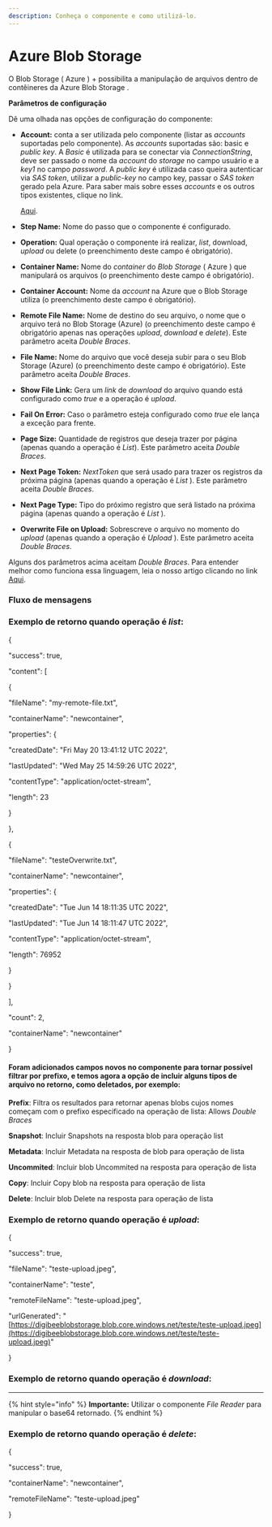```yaml
---
description: Conheça o componente e como utilizá-lo.
---
```


# Azure Blob Storage

O Blob Storage ( Azure ) + possibilita a manipulação de arquivos dentro de contêineres da Azure Blob Storage .

**Parâmetros de configuração**

Dê uma olhada nas opções de configuração do componente:

*   **Account:** conta a ser utilizada pelo componente (listar as _accounts_ suportadas pelo componente). As _accounts_ suportadas são: basic e _public key_. A _Basic_ é utilizada para se conectar via _ConnectionString_, deve ser passado o nome da _account_ do _storage_ no campo usuário e a _key1_ no campo _password_. A _public key_ é utilizada caso queira autenticar via _SAS token_, utilizar a _public-key_ no campo key, passar o _SAS token_ gerado pela Azure. Para saber mais sobre esses _accounts_ e os outros tipos existentes, clique no link.

    [Aqui](broken-reference).
* **Step Name:** Nome do passo que o componente é configurado.
* **Operation:** Qual operação o componente irá realizar, _list_, download, _upload_ ou delete (o preenchimento deste campo é obrigatório).
* **Container Name:** Nome do _container_ do _Blob Storage_ ( Azure ) que manipulará os arquivos (o preenchimento deste campo é obrigatório).
* **Container Account:** Nome da _account_ na Azure que o Blob Storage utiliza (o preenchimento deste campo é obrigatório).
* **Remote File Name:** Nome de destino do seu arquivo, o nome que o arquivo terá no Blob Storage (Azure) (o preenchimento deste campo é obrigatório apenas nas operações _upload_, _download_ e _delete_). Este parâmetro aceita _Double Braces_.
* **File Name:** Nome do arquivo que você deseja subir para o seu Blob Storage (Azure) (o preenchimento deste campo é obrigatório). Este parâmetro aceita _Double Braces_.
* **Show File Link:** Gera um _link_ de _download_ do arquivo quando está configurado como _true_ e a operação é _upload_.
* **Fail On Error:** Caso o parâmetro esteja configurado como _true_ ele lança a exceção para frente.
* **Page Size:** Quantidade de registros que deseja trazer por página (apenas quando a operação é _List_). Este parâmetro aceita _Double Braces_.
* **Next Page Token:** _NextToken_ que será usado para trazer os registros da próxima página (apenas quando a operação é _List_ ). Este parâmetro aceita _Double Braces_.
* **Next Page Type:** Tipo do próximo registro que será listado na próxima página (apenas quando a operação é _List_ ).
* **Overwrite File on Upload:** Sobrescreve o arquivo no momento do _upload_ (apenas quando a operação é _Upload_ ). Este parâmetro aceita _Double Braces_.

Alguns dos parâmetros acima aceitam _Double Braces_. Para entender melhor como funciona essa linguagem, leia o nosso artigo clicando no link [Aqui](broken-reference).

### **Fluxo de mensagens** <a href="#h_721d00c487" id="h_721d00c487"></a>

### Exemplo de retorno quando operação é _list_: <a href="#h_f1ad5045a4" id="h_f1ad5045a4"></a>

{

"success": true,

"content": \[

{

"fileName": "my-remote-file.txt",

"containerName": "newcontainer",

"properties": {

"createdDate": "Fri May 20 13:41:12 UTC 2022",

"lastUpdated": "Wed May 25 14:59:26 UTC 2022",

"contentType": "application/octet-stream",

"length": 23

}

},

{

"fileName": "testeOverwrite.txt",

"containerName": "newcontainer",

"properties": {

"createdDate": "Tue Jun 14 18:11:35 UTC 2022",

"lastUpdated": "Tue Jun 14 18:11:47 UTC 2022",

"contentType": "application/octet-stream",

"length": 76952

}

}

],

"count": 2,

"containerName": "newcontainer"

}

#### Foram adicionados campos novos no componente para tornar possível filtrar por prefixo, e temos agora a opção de incluir alguns tipos de arquivo no retorno, como deletados, por exemplo:

**Prefix**: Filtra os resultados para retornar apenas blobs cujos nomes começam com o prefixo especificado na operação de lista: Allows _Double Braces_

**Snapshot**: Incluir Snapshots na resposta blob para operação list

**Metadata**: Incluir Metadata na resposta de blob para operação de lista

**Uncommited**: Incluir blob Uncommited na resposta para operação de lista

**Copy**: Incluir Copy blob na resposta para operação de lista

**Delete**: Incluir blob Delete na resposta para operação de lista

### Exemplo de retorno quando operação é _upload_: <a href="#h_adcada8305" id="h_adcada8305"></a>

{

"success": true,

"fileName": "teste-upload.jpeg",

"containerName": "teste",

"remoteFileName": "teste-upload.jpeg",

"urlGenerated": "[https://digibeeblobstorage.blob.core.windows.net/teste/teste-upload.jpeg](https://digibeeblobstorage.blob.core.windows.net/teste/teste-upload.jpeg)"

}

### Exemplo de retorno quando operação é _download_: <a href="#h_31719736bb" id="h_31719736bb"></a>

***

{% hint style="info" %}
**Importante:** Utilizar o componente _File Reader_ para manipular o base64 retornado.
{% endhint %}

### Exemplo de retorno quando operação é _delete_: <a href="#h_30beadc363" id="h_30beadc363"></a>

{

"success": true,

"containerName": "newcontainer",

"remoteFileName": "teste-upload.jpeg"

}
